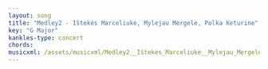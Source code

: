 ```yaml
---
layout: song
title: "Medley2 - Ištekės Marceliukė, Mylejau Mergele, Polka Keturine"
key: "G Major"
kankles-type: concert
chords:
musicxml: /assets/musicxml/Medley2__Ištekės_Marceliukė__Mylejau_Mergele__Polka_Keturine.mxl
---
```

